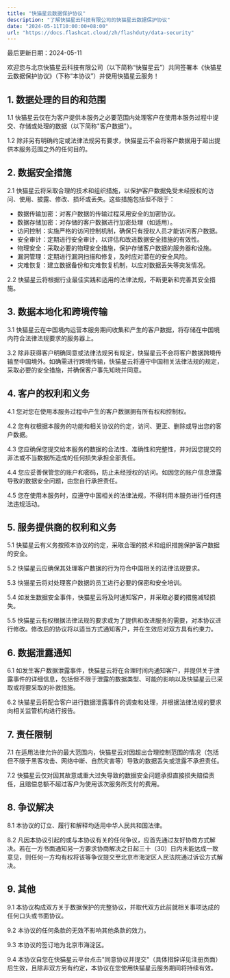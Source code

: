 ```yaml
---
title: "快猫星云数据保护协议"
description: "了解快猫星云科技有限公司的快猫星云数据保护协议"
date: "2024-05-11T10:00:00+08:00"
url: "https://docs.flashcat.cloud/zh/flashduty/data-security"
---
```


最后更新日期：2024-05-11

欢迎您与北京快猫星云科技有限公司（以下简称“快猫星云”）共同签署本《快猫星云数据保护协议》（下称“本协议”）并使用快猫星云服务！

## **1. 数据处理的目的和范围**

1.1 快猫星云仅在为客户提供本服务之必要范围内处理客户在使用本服务过程中提交、存储或处理的数据（以下简称"客户数据"）。

1.2 除非另有明确约定或法律法规另有要求，快猫星云不会将客户数据用于超出提供本服务范围之外的任何目的。

## **2. 数据安全措施**

2.1 快猫星云将采取合理的技术和组织措施，以保护客户数据免受未经授权的访问、使用、披露、修改、损坏或丢失。这些措施包括但不限于：

- 数据传输加密：对客户数据的传输过程采用安全的加密协议。
- 数据存储加密：对存储的客户数据进行加密处理（如适用）。
- 访问控制：实施严格的访问控制机制，确保只有授权人员才能访问客户数据。
- 安全审计：定期进行安全审计，以评估和改进数据安全措施的有效性。
- 物理安全：采取必要的物理安全措施，保护存储客户数据的服务器和设施。
- 漏洞管理：定期进行漏洞扫描和修复，及时应对潜在的安全风险。
- 灾难恢复：建立数据备份和灾难恢复机制，以应对数据丢失等突发情况。

2.2 快猫星云将根据行业最佳实践和适用的法律法规，不断更新和完善其安全措施。

## **3. 数据本地化和跨境传输**

3.1 快猫星云在中国境内运营本服务期间收集和产生的客户数据，将存储在中国境内符合法律法规要求的服务器上。

3.2 除非获得客户明确同意或法律法规另有规定，快猫星云不会将客户数据跨境传输至中国境外。如确需进行跨境传输，快猫星云将遵守中国相关法律法规的规定，采取必要的安全措施，并确保客户事先知晓并同意。

## **4. 客户的权利和义务**

4.1 您对您在使用本服务过程中产生的客户数据拥有所有权和控制权。

4.2 您有权根据本服务的功能和相关协议的约定，访问、更正、删除或导出您的客户数据。

4.3 您应确保您提交给本服务的数据的合法性、准确性和完整性，并对因您提交的非法或不当数据所造成的任何损失承担全部责任。

4.4 您应妥善保管您的账户和密码，防止未经授权的访问。如因您的账户信息泄露导致的数据安全问题，由您自行承担责任。

4.5 您在使用本服务时，应遵守中国相关的法律法规，不得利用本服务进行任何违法违规活动。

## **5. 服务提供商的权利和义务**

5.1 快猫星云有义务按照本协议的约定，采取合理的技术和组织措施保护客户数据的安全。

5.2 快猫星云应确保其处理客户数据的行为符合中国相关的法律法规要求。

5.3 快猫星云将对处理客户数据的员工进行必要的保密和安全培训。

5.4 如发生数据安全事件，快猫星云将及时通知客户，并采取必要的措施减轻损失。

5.5 快猫星云有权根据法律法规的要求或为了提供和改进服务的需要，对本协议进行修改。修改后的协议将以适当方式通知客户，并在生效后对双方具有约束力。

## **6. 数据泄露通知**

6.1 如发生客户数据泄露事件，快猫星云将在合理时间内通知客户，并提供关于泄露事件的详细信息，包括但不限于泄露的数据类型、可能的影响以及快猫星云已采取或将要采取的补救措施。

6.2 快猫星云将配合客户进行数据泄露事件的调查和处理，并根据法律法规的要求向相关监管机构进行报告。

## **7. 责任限制**

7.1 在适用法律允许的最大范围内，快猫星云对因超出合理控制范围的情况（包括但不限于黑客攻击、网络中断、自然灾害等）导致的数据丢失或泄露不承担责任。

7.2 快猫星云仅对因其故意或重大过失导致的数据安全问题承担直接损失赔偿责任，且赔偿总额不超过客户为使用该次服务所支付的费用。

## **8. 争议解决**

8.1 本协议的订立、履行和解释均适用中华人民共和国法律。

8.2 凡因本协议引起的或与本协议有关的任何争议，应首先通过友好协商方式解决。若在一方书面通知另一方要求协商解决之日起三十（30）日内未能达成一致意见，则任何一方均有权将该等争议提交至北京市海淀区人民法院通过诉讼方式解决。

## **9. 其他**

9.1 本协议构成双方关于数据保护的完整协议，并取代双方此前就相关事项达成的任何口头或书面协议。

9.2 本协议的任何条款的无效不影响其他条款的效力。

9.3 本协议的签订地为北京市海淀区。

9.4 本协议自您在快猫星云平台点击"同意协议并提交"（具体措辞详见注册页面）后生效，且除非双方另有约定，本协议在您使用快猫星云服务期间将持续有效。